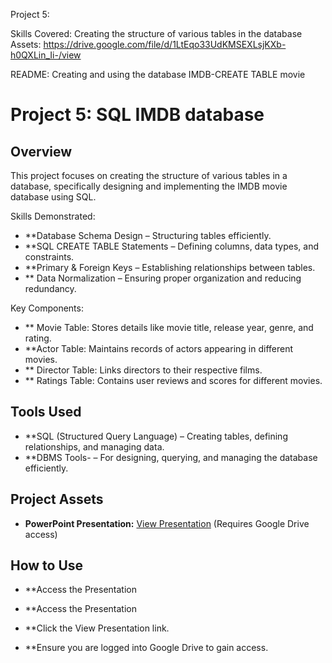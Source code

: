 Project 5:  

Skills Covered: Creating the structure of various tables in the database
Assets:
https://drive.google.com/file/d/1LtEqo33UdKMSEXLsjKXb-h0QXLin_Ii-/view

README: Creating and using the database IMDB-CREATE TABLE movie

# Project 5: SQL IMDB database

## Overview

This project focuses on creating the structure of various tables in a database, specifically designing and implementing the IMDB movie database using SQL.

Skills Demonstrated:

* **Database Schema Design – Structuring tables efficiently.
* **SQL CREATE TABLE Statements – Defining columns, data types, and constraints.
* **Primary & Foreign Keys – Establishing relationships between tables.
* ** Data Normalization – Ensuring proper organization and reducing redundancy.

Key Components:

* ** Movie Table: Stores details like movie title, release year, genre, and rating.
* **Actor Table: Maintains records of actors appearing in different movies.
* ** Director Table: Links directors to their respective films.
* ** Ratings Table: Contains user reviews and scores for different movies.

##  Tools Used

* **SQL (Structured Query Language) – Creating tables, defining relationships, and managing data.
* **DBMS Tools- – For designing, querying, and managing the database efficiently.

## Project Assets

* **PowerPoint Presentation:** [View Presentation](https://drive.google.com/file/d/1LtEqo33UdKMSEXLsjKXb-h0QXLin_Ii-/view) (Requires Google Drive access)

## How to Use

* **Access the Presentation

* **Access the Presentation
* **Click the View Presentation link.
* **Ensure you are logged into Google Drive to gain access.







